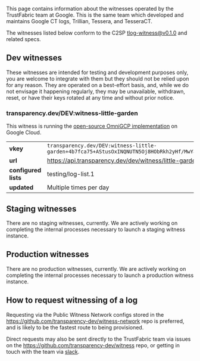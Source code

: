 This page contains information about the witnesses operated by the TrustFabric team at Google.
This is the same team which developed and maintains Google CT logs, Trillian, Tessera, and TesseraCT.

The witnesses listed below conform to the C2SP
[tlog-witness@v0.1.0](https://github.com/C2SP/C2SP/blob/tlog-witness/v0.1.0/tlog-witness.md)
and related specs.

## Dev witnesses

These witnesses are intended for testing and development purposes only, you are welcome to integrate
with them but they should not be relied upon for any reason.
They are operated on a best-effort basis, and, while we do not envisage it happening regularly, they
may be unavailable, withdrawn, reset, or have their keys rotated at any time and without prior notice.

### transparency.dev/DEV:witness-little-garden
This witness is running the
[open-source OmniGCP implementation](https://github.com/transparency-dev/witness/tree/main/cmd/gcp/omniwitness)
on Google Cloud.

|                       |                                                                                                    |
|-----------------------|----------------------------------------------------------------------------------------------------|
| **vkey**              | `transparency.dev/DEV:witness-little-garden+4b7fca75+AStusOxINQNUTN5Oj8HObRkh2yHf/MwYaGX4CPdiVEPM` |
| **url**               | https://api.transparency.dev/dev/witness/little-garden                                             |
| **configured lists**  | testing/log-list.1                                                                                 |
| **updated**           | Multiple times per day                                                                             |


## Staging witnesses

There are no staging witnesses, currently.
We are actively working on completing the internal processes necessary to launch a staging witness instance.

## Production witnesses
There are no production witnesses, currently.
We are actively working on completing the internal processes necessary to launch a production witness instance.

## How to request witnessing of a log
Requesting via the Public Witness Network configs stored in the
https://github.com/transparency-dev/witness-network repo is preferred, and is likely to be the fastest route
to being provisioned.

Direct requests may also be sent directly to the TrustFabric team via issues on the
https://github.com/transparency-dev/witness repo, or getting in touch with the team via
[slack](https://transparency-dev.slack.com/).
